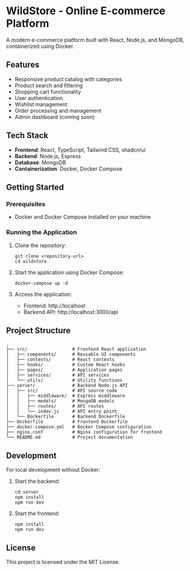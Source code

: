
# WildStore - Online E-commerce Platform

A modern e-commerce platform built with React, Node.js, and MongoDB, containerized using Docker.

## Features

- Responsive product catalog with categories
- Product search and filtering
- Shopping cart functionality
- User authentication
- Wishlist management
- Order processing and management
- Admin dashboard (coming soon)

## Tech Stack

- **Frontend**: React, TypeScript, Tailwind CSS, shadcn/ui
- **Backend**: Node.js, Express
- **Database**: MongoDB
- **Containerization**: Docker, Docker Compose

## Getting Started

### Prerequisites

- Docker and Docker Compose installed on your machine

### Running the Application

1. Clone the repository:
   ```
   git clone <repository-url>
   cd wildstore
   ```

2. Start the application using Docker Compose:
   ```
   docker-compose up -d
   ```

3. Access the application:
   - Frontend: http://localhost
   - Backend API: http://localhost:3000/api

## Project Structure

```
.
├── src/                 # Frontend React application
│   ├── components/      # Reusable UI components
│   ├── contexts/        # React contexts
│   ├── hooks/           # Custom React hooks
│   ├── pages/           # Application pages
│   ├── services/        # API services
│   └── utils/           # Utility functions
├── server/              # Backend Node.js API
│   ├── src/             # API source code
│   │   ├── middleware/  # Express middleware
│   │   ├── models/      # MongoDB models
│   │   ├── routes/      # API routes
│   │   └── index.js     # API entry point
│   └── Dockerfile       # Backend Dockerfile
├── Dockerfile           # Frontend Dockerfile
├── docker-compose.yml   # Docker Compose configuration
├── nginx.conf           # Nginx configuration for frontend
└── README.md            # Project documentation
```

## Development

For local development without Docker:

1. Start the backend:
   ```
   cd server
   npm install
   npm run dev
   ```

2. Start the frontend:
   ```
   npm install
   npm run dev
   ```

## License

This project is licensed under the MIT License.
